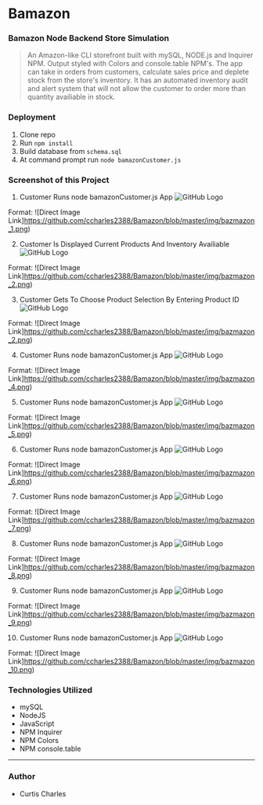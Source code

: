 # Bamazon
### Bamazon Node Backend Store Simulation

>An Amazon-like CLI storefront built with mySQL, NODE.js and Inquirer NPM. Output styled with Colors and console.table NPM's. The app can take in orders from customers, calculate sales price and deplete stock from the store's inventory. It has an automated inventory audit and alert system that will not allow the customer to order more than quantity availiable in stock.

### Deployment

1. Clone repo
2. Run `npm install`
3. Build database from `schema.sql`
4. At command prompt run `node bamazonCustomer.js`

### Screenshot of this Project

1. Customer Runs node bamazonCustomer.js App
![GitHub Logo](/img/bazmazon_1.png)

Format: ![Direct Image Link]https://github.com/ccharles2388/Bamazon/blob/master/img/bazmazon_1.png)
<br>

2. Customer Is Displayed Current Products And Inventory Availiable
![GitHub Logo](/img/bazmazon_2.png)


Format: ![Direct Image Link]https://github.com/ccharles2388/Bamazon/blob/master/img/bazmazon_2.png)
<br>

3. Customer Gets To Choose Product Selection By Entering Product ID
![GitHub Logo](/img/bazmazon_3.png)


Format: ![Direct Image Link]https://github.com/ccharles2388/Bamazon/blob/master/img/bazmazon_2.png)
<br>

4. Customer Runs node bamazonCustomer.js App
![GitHub Logo](/img/bazmazon_4.png)


Format: ![Direct Image Link]https://github.com/ccharles2388/Bamazon/blob/master/img/bazmazon_4.png)
<br>

5. Customer Runs node bamazonCustomer.js App
![GitHub Logo](/img/bazmazon_5.png)


Format: ![Direct Image Link]https://github.com/ccharles2388/Bamazon/blob/master/img/bazmazon_5.png)
<br>

6. Customer Runs node bamazonCustomer.js App
![GitHub Logo](/img/bazmazon_6.png)

Format: ![Direct Image Link]https://github.com/ccharles2388/Bamazon/blob/master/img/bazmazon_6.png)
<br>

7. Customer Runs node bamazonCustomer.js App
![GitHub Logo](/img/bazmazon_7.png)

Format: ![Direct Image Link]https://github.com/ccharles2388/Bamazon/blob/master/img/bazmazon_7.png)
<br>

8. Customer Runs node bamazonCustomer.js App
![GitHub Logo](/img/bazmazon_8.png)

Format: ![Direct Image Link]https://github.com/ccharles2388/Bamazon/blob/master/img/bazmazon_8.png)
<br>

9. Customer Runs node bamazonCustomer.js App
![GitHub Logo](/img/bazmazon_9.png)

Format: ![Direct Image Link]https://github.com/ccharles2388/Bamazon/blob/master/img/bazmazon_9.png)
<br>

10. Customer Runs node bamazonCustomer.js App
![GitHub Logo](/img/bazmazon_10.png)

Format: ![Direct Image Link]https://github.com/ccharles2388/Bamazon/blob/master/img/bazmazon_10.png)

### Technologies Utilized

* mySQL
* NodeJS
* JavaScript
* NPM Inquirer
* NPM Colors
* NPM console.table

---

### Author

* Curtis Charles